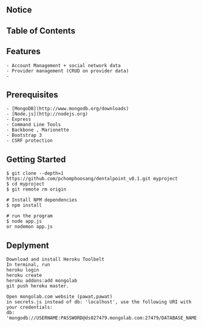 Notice
-----------------


Table of Contents
-----------------


Features
--------
	- Account Management + social network data
	- Provider management (CRUD on provider data)
	- 


Prerequisites
-------------

	- [MongoDB](http://www.mongodb.org/downloads)
	- [Node.js](http://nodejs.org) 
	- Express
	- Command Line Tools
	- Backbone , Marionette
	- Bootstrap 3
	- CSRF protection

Getting Started
---------------

	$ git clone --depth=1 https://github.com/pchomphoosang/dentalpoint_v0.1.git myproject
	$ cd myproject
	$ git remote rm origin

	# Install NPM dependencies
	$ npm install

	# run the program
	$ node app.js
	or nodemon app.js

Deplyment 
---------------

	Download and install Heroku Toolbelt
	In terminal, run 
	heroku login 
	heroku create
	heroku addons:add mongolab 
	git push heroku master. 

	Open mongolab.com website (pawat,pawat)
	in secrets.js instead of db: 'localhost', use the following URI with your credentials:
	db: 'mongodb://USERNAME:PASSWORD@ds027479.mongolab.com:27479/DATABASE_NAME'


